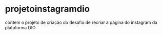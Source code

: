 # projetoinstagramdio
contem o projeto de criação do desafio de recriar a página do instagram da plataforma DIO
